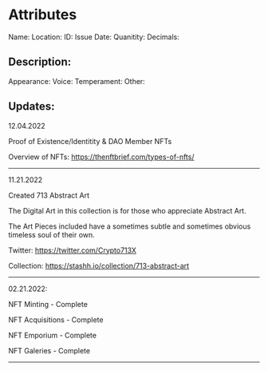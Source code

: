 # Attributes

  Name:
  Location:
  ID:
  Issue Date:
  Quanitity:
  Decimals:
  
  Description:
 ---
 
 Appearance: Voice: Temperament: Other:
  
  
  Updates:
 ---
 
 12.04.2022
 
 Proof of Existence/Identitity & DAO Member NFTs
 
 Overview of NFTs: https://thenftbrief.com/types-of-nfts/
 
 ---
 
11.21.2022

Created 713 Abstract Art

The Digital Art in this collection is for those who appreciate Abstract Art.

The Art Pieces included have a sometimes subtle and sometimes obvious timeless soul of their own.

Twitter: https://twitter.com/Crypto713X

Collection: https://stashh.io/collection/713-abstract-art

---

  02.21.2022:
  
  NFT Minting - Complete
  
  NFT Acquisitions - Complete
  
  NFT Emporium - Complete
  
  NFT Galeries - Complete
  
---
